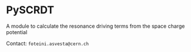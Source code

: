 # PySCRDT
A module to calculate the resonance driving terms from the space charge potential

Contact: `foteini.asvesta@cern.ch`
